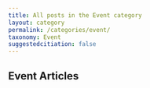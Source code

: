 ```yaml
---
title: All posts in the Event category
layout: category
permalink: /categories/event/
taxonomy: Event
suggestedcitiation: false
---
```


## Event Articles
